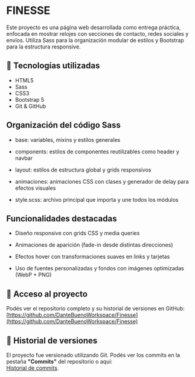 # FINESSE

Este proyecto es una página web desarrollada como entrega práctica, enfocada en mostrar relojes con secciones de contacto, redes sociales y envíos. Utiliza Sass para la organización modular de estilos y Bootstrap para la estructura responsive.

## 🧠 Tecnologías utilizadas

- HTML5  
- Sass  
- CSS3  
- Bootstrap 5  
- Git & GitHub  

## Organización del código Sass

- base: variables, mixins y estilos generales

- components: estilos de componentes reutilizables como header y navbar

- layout: estilos de estructura global y grids responsivos

- animaciones: animaciones CSS con clases y generador de delay para efectos visuales

- style.scss: archivo principal que importa y une todos los módulos

## Funcionalidades destacadas

- Diseño responsive con grids CSS y media queries

- Animaciones de aparición (fade-in desde distintas direcciones)

- Efectos hover con transformaciones suaves en links y tarjetas

- Uso de fuentes personalizadas y fondos con imágenes optimizadas (WebP + PNG)

## 🔗 Acceso al proyecto

Podés ver el repositorio completo y su historial de versiones en GitHub:  
[https://github.com/DanteBuenoWorkspace/Finesse](https://github.com/DanteBuenoWorkspace/Finesse)

## 📌 Historial de versiones

El proyecto fue versionado utilizando Git. Podés ver los commits en la pestaña **"Commits"** del repositorio o aquí:  
[Historial de commits](https://github.com/DanteBuenoWorkspace/Finesse/commits/main).  

